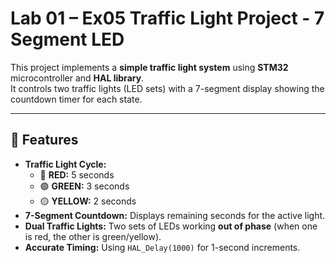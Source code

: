 # Lab 01 – Ex05 Traffic Light Project - 7 Segment LED

This project implements a **simple traffic light system** using **STM32** microcontroller and **HAL library**.  
It controls two traffic lights (LED sets) with a 7-segment display showing the countdown timer for each state.

---

## 📌 Features

- **Traffic Light Cycle:**  
  - 🔴 **RED:** 5 seconds  
  - 🟢 **GREEN:** 3 seconds  
  - 🟡 **YELLOW:** 2 seconds  
- **7-Segment Countdown:** Displays remaining seconds for the active light.
- **Dual Traffic Lights:** Two sets of LEDs working **out of phase** (when one is red, the other is green/yellow).
- **Accurate Timing:** Using `HAL_Delay(1000)` for 1-second increments.